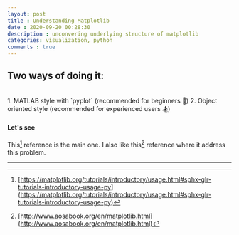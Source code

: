 ```yaml
---
layout: post
title : Understanding Matplotlib
date : 2020-09-20 00:28:30
description : unconvering underlying structure of matplotlib 
categories: visualization, python 
comments : true
---
```



## Two ways of doing it:
<br/>
1. MATLAB style with `pyplot` (recommended for beginners 🔰)
2. Object oriented style (recommended for experienced users 🏂)


#### Let's see
This[^1] reference is the main one. 
I also like this[^2] reference where it address this problem.


-----
[^1]: [https://matplotlib.org/tutorials/introductory/usage.html#sphx-glr-tutorials-introductory-usage-py](https://matplotlib.org/tutorials/introductory/usage.html#sphx-glr-tutorials-introductory-usage-py)
[^2]: [http://www.aosabook.org/en/matplotlib.html](http://www.aosabook.org/en/matplotlib.html)